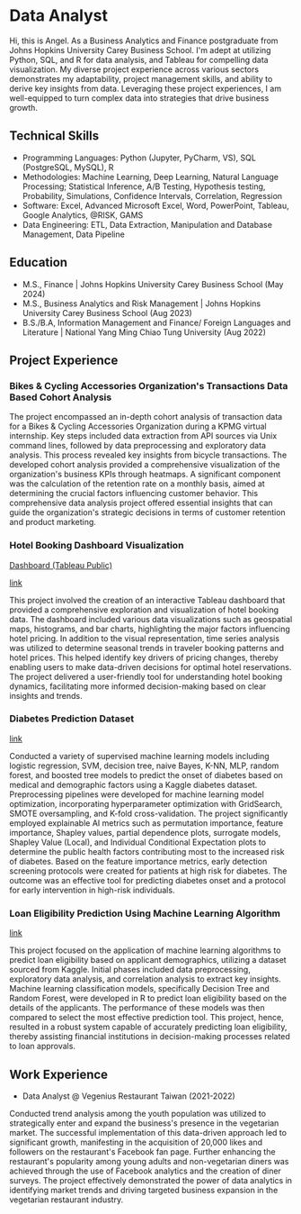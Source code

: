 # Data Analyst

Hi, this is Angel. As a Business Analytics and Finance postgraduate from Johns Hopkins University Carey Business School. I'm adept at utilizing Python, SQL, and R for data analysis, and Tableau for compelling data visualization. My diverse project experience across various sectors demonstrates my adaptability, project management skills, and ability to derive key insights from data. Leveraging these project experiences, I am well-equipped to turn complex data into strategies that drive business growth.

Technical Skills
----
- Programming Languages: Python (Jupyter, PyCharm, VS), SQL (PostgreSQL, MySQL), R
- Methodologies: Machine Learning, Deep Learning, Natural Language Processing; Statistical Inference, A/B Testing, Hypothesis testing, Probability, Simulations, Confidence Intervals, Correlation, Regression
- Software: Excel, Advanced Microsoft Excel, Word, PowerPoint, Tableau, Google Analytics, @RISK, GAMS
- Data Engineering:  ETL, Data Extraction, Manipulation and Database Management, Data Pipeline

## Education
- M.S., Finance | Johns Hopkins University Carey Business School (May 2024)
- M.S., Business Analytics and Risk Management | Johns Hopkins University Carey Business School (Aug 2023)
- B.S./B.A, Information Management and Finance/ Foreign Languages and Literature | National Yang Ming Chiao Tung University (Aug 2022)

## Project Experience
### Bikes & Cycling Accessories Organization's Transactions Data Based Cohort Analysis
The project encompassed an in-depth cohort analysis of transaction data for a Bikes & Cycling Accessories Organization during a KPMG virtual internship. Key steps included data extraction from API sources via Unix command lines, followed by data preprocessing and exploratory data analysis. This process revealed key insights from bicycle transactions. The developed cohort analysis provided a comprehensive visualization of the organization's business KPIs through heatmaps. A significant component was the calculation of the retention rate on a monthly basis, aimed at determining the crucial factors influencing customer behavior. This comprehensive data analysis project offered essential insights that can guide the organization's strategic decisions in terms of customer retention and product marketing.

### Hotel Booking Dashboard Visualization
[Dashboard (Tableau Public)](https://public.tableau.com/app/profile/jiaxun.li/viz/Hotelbooking-finalproject/Story1)

[link](https://drive.google.com/file/d/1ukXWW06P3A6sberKarA_Dgiqm0znFoYs/view?usp=sharing)

This project involved the creation of an interactive Tableau dashboard that provided a comprehensive exploration and visualization of hotel booking data. The dashboard included various data visualizations such as geospatial maps, histograms, and bar charts, highlighting the major factors influencing hotel pricing. In addition to the visual representation, time series analysis was utilized to determine seasonal trends in traveler booking patterns and hotel prices. This helped identify key drivers of pricing changes, thereby enabling users to make data-driven decisions for optimal hotel reservations. The project delivered a user-friendly tool for understanding hotel booking dynamics, facilitating more informed decision-making based on clear insights and trends.

### Diabetes Prediction Dataset
[link](https://colab.research.google.com/drive/1sm_sJGefGh_JGsjzBYL-_TRhxUNWM4Yk?usp=sharing)

Conducted a variety of supervised machine learning models including logistic regression, SVM, decision tree, naive Bayes, K-NN, MLP, random forest, and boosted tree models to predict the onset of diabetes based on medical and demographic factors using a Kaggle diabetes dataset. Preprocessing pipelines were developed for machine learning model optimization, incorporating hyperparameter optimization with GridSearch, SMOTE oversampling, and K-fold cross-validation. The project significantly employed explainable AI metrics such as permutation importance, feature importance, Shapley values, partial dependence plots, surrogate models, Shapley Value (Local), and Individual Conditional Expectation plots to determine the public health factors contributing most to the increased risk of diabetes. Based on the feature importance metrics, early detection screening protocols were created for patients at high risk for diabetes. The outcome was an effective tool for predicting diabetes onset and a protocol for early intervention in high-risk individuals.

### Loan Eligibility Prediction Using Machine Learning Algorithm
[link](https://drive.google.com/file/d/1JLYaCkeVGE2O_jAB7AkMHr2iZe0hrxX9/view?usp=sharing)

This project focused on the application of machine learning algorithms to predict loan eligibility based on applicant demographics, utilizing a dataset sourced from Kaggle. Initial phases included data preprocessing, exploratory data analysis, and correlation analysis to extract key insights. Machine learning classification models, specifically Decision Tree and Random Forest, were developed in R to predict loan eligibility based on the details of the applicants. The performance of these models was then compared to select the most effective prediction tool. This project, hence, resulted in a robust system capable of accurately predicting loan eligibility, thereby assisting financial institutions in decision-making processes related to loan approvals.

## Work Experience
- Data Analyst @ Vegenius Restaurant Taiwan (2021-2022)

Conducted trend analysis among the youth population was utilized to strategically enter and expand the business's presence in the vegetarian market. The successful implementation of this data-driven approach led to significant growth, manifesting in the acquisition of 20,000 likes and followers on the restaurant's Facebook fan page. Further enhancing the restaurant's popularity among young adults and non-vegetarian diners was achieved through the use of Facebook analytics and the creation of diner surveys. The project effectively demonstrated the power of data analytics in identifying market trends and driving targeted business expansion in the vegetarian restaurant industry.
